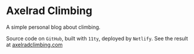 # Axelrad Climbing

A simple personal blog about climbing.

Source code on `GitHub`, built with `11ty`, deployed by `Netlify`.
See the result at [axelradclimbing.com](https://www.axelradclimbing.com/)
